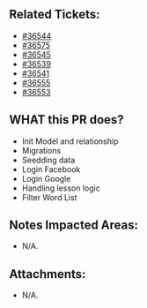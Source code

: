 <!--
  PLEASE DON'T DELETE THIS TEMPLATE UNTIL YOU HAVE READ THE FIRST SECTION.
-->

## Related Tickets:
- [#36544](https://edu-redmine.sun-asterisk.vn/issues/36544)
- [#36575](https://edu-redmine.sun-asterisk.vn/issues/36575)
- [#36545](https://edu-redmine.sun-asterisk.vn/issues/36545)
- [#36539](https://edu-redmine.sun-asterisk.vn/issues/36539)
- [#36541](https://edu-redmine.sun-asterisk.vn/issues/36541)
- [#36555](https://edu-redmine.sun-asterisk.vn/issues/36555)
- [#36553](https://edu-redmine.sun-asterisk.vn/issues/36553)
## WHAT this PR does?
- Init Model and relationship
- Migrations
- Seedding data
- Login Facebook
- Login Google
- Handling lesson logic
- Filter Word List
<!--
- ex: Change number items `completed/total` in admin page.
-->

## Notes Impacted Areas:
- N/A.

## Attachments:
- N/A.